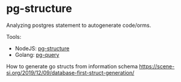 # pg-structure

Analyzing postgres statement to autogenerate code/orms.


Tools:

- NodeJS: [pg-structure](https://www.pg-structure.com/)
- Golang: [pg-query](https://pganalyze.com/blog/pg-query-2-0-postgres-query-parser)


How to generate go structs from information schema
https://scene-si.org/2019/12/09/database-first-struct-generation/
